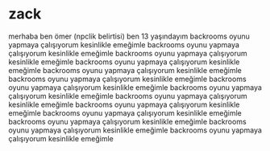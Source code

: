 # zack
merhaba ben ömer (npclik belirtisi)
ben 13 yaşındayım 
backrooms oyunu yapmaya çalışıyorum kesinlikle emeğimle
backrooms oyunu yapmaya çalışıyorum kesinlikle emeğimle
backrooms oyunu yapmaya çalışıyorum kesinlikle emeğimle
backrooms oyunu yapmaya çalışıyorum kesinlikle emeğimle
backrooms oyunu yapmaya çalışıyorum kesinlikle emeğimle
backrooms oyunu yapmaya çalışıyorum kesinlikle emeğimle
backrooms oyunu yapmaya çalışıyorum kesinlikle emeğimle
backrooms oyunu yapmaya çalışıyorum kesinlikle emeğimle
backrooms oyunu yapmaya çalışıyorum kesinlikle emeğimle
backrooms oyunu yapmaya çalışıyorum kesinlikle emeğimle
backrooms oyunu yapmaya çalışıyorum kesinlikle emeğimle
backrooms oyunu yapmaya çalışıyorum kesinlikle emeğimle
backrooms oyunu yapmaya çalışıyorum kesinlikle emeğimle
backrooms oyunu yapmaya çalışıyorum kesinlikle emeğimle




































